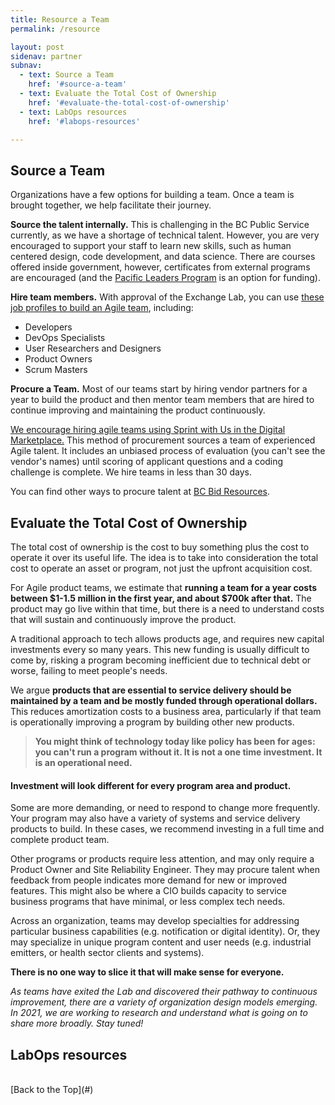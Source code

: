 ```yaml
---
title: Resource a Team
permalink: /resource

layout: post
sidenav: partner
subnav:  
  - text: Source a Team
    href: '#source-a-team'
  - text: Evaluate the Total Cost of Ownership
    href: '#evaluate-the-total-cost-of-ownership'
  - text: LabOps resources
    href: '#labops-resources'

---
```

## Source a Team

Organizations have a few options for building a team. Once a team is brought together, we help facilitate their journey.

**Source the talent internally.** This is challenging in the BC Public Service currently, as we have a shortage of technical talent. However, you are very encouraged to support your staff to learn new skills, such as human centered design, code development, and data science. There are courses offered inside government, however, certificates from external programs are encouraged (and the [Pacific Leaders Program](https://www2.gov.bc.ca/gov/content/careers-myhr/all-employees/career-development/pacific-leaders) is an option for funding).

**Hire team members.** With approval of the Exchange Lab, you can use [these job profiles to build an Agile team](https://psa.sp.gov.bc.ca/sites/HRSUPPORT/Jobstore/MTICS/Forms/AllItems.aspx), including:

* Developers
* DevOps Specialists
* User Researchers and Designers
* Product Owners
* Scrum Masters

**Procure a Team.** Most of our teams start by hiring vendor partners for a year to build the product and then mentor team members that are hired to continue improving and maintaining the product continuously.

[We encourage hiring agile teams using Sprint with Us in the Digital Marketplace.](https://digital.gov.bc.ca/marketplace) This method of procurement sources a team of experienced Agile talent. It includes an unbiased process of evaluation (you can't see the vendor's names) until scoring of applicant questions and a coding challenge is complete. We hire teams in less than 30 days.

You can find other ways to procure talent at [BC Bid Resources](https://www2.gov.bc.ca/gov/content/bc-bid-resources).

## Evaluate the Total Cost of Ownership

The total cost of ownership is the cost to buy something plus the cost to operate it over its useful life. The idea is to take into consideration the total cost to operate an asset or program, not just the upfront acquisition cost.

For Agile product teams, we estimate that **running a team for a year costs between $1-1.5 million in the first year, and about $700k after that.** The product may go live within that time, but there is a need to understand costs that will sustain and continuously improve the product.

A traditional approach to tech allows products age, and requires new capital investments every so many years. This new funding is usually difficult to come by, risking a program becoming inefficient due to technical debt or worse, failing to meet people's needs.

 We argue **products that are essential to service delivery should be maintained by a team and be mostly funded through operational dollars.** This reduces amortization costs to a business area, particularly if that team is operationally improving a program by building other new products.

 >**You might think of technology today like policy has been for ages: you can't run a program without it. It is not a one time investment. It is an operational need.**

 #### Investment will look different for every program area and product.

 Some are more demanding, or need to respond to change more frequently. Your program may also have a variety of systems and service delivery products to build. In these cases, we recommend investing in a full time and complete product team.

 Other programs or products require less attention, and may only require a Product Owner and Site Reliability Engineer. They may procure talent when feedback from people indicates more demand for new or improved features. This might also be where a CIO builds capacity to service business programs that have minimal, or less complex tech needs.

Across an organization, teams may develop specialties for addressing particular business capabilities (e.g. notification or digital identity). Or, they may specialize in unique program content and user needs (e.g. industrial emitters, or health sector clients and systems).

**There is no one way to slice it that will make sense for everyone.**

*As teams have exited the Lab and discovered their pathway to continuous improvement, there are a variety of organization design models emerging. In 2021, we are working to research and understand what is going on to share more broadly. Stay tuned!*

## LabOps resources


<br/>
[Back to the Top](#)
